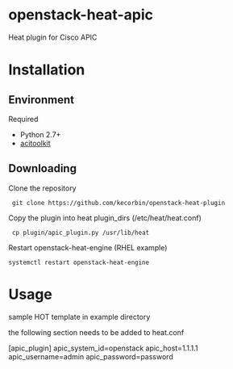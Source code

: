 openstack-heat-apic
====================

Heat plugin for Cisco APIC

# Installation


## Environment

Required

* Python 2.7+
* [acitoolkit](http://datacenter.github.io/acitoolkit/)


## Downloading

Clone the repository

     git clone https://github.com/kecorbin/openstack-heat-plugin

Copy the plugin into heat plugin_dirs (/etc/heat/heat.conf)
    
     cp plugin/apic_plugin.py /usr/lib/heat

Restart openstack-heat-engine (RHEL example)

    systemctl restart openstack-heat-engine
    


# Usage

sample HOT template in example directory


the following section needs to be added to heat.conf

[apic_plugin]
apic_system_id=openstack
apic_host=1.1.1.1
apic_username=admin
apic_password=password

